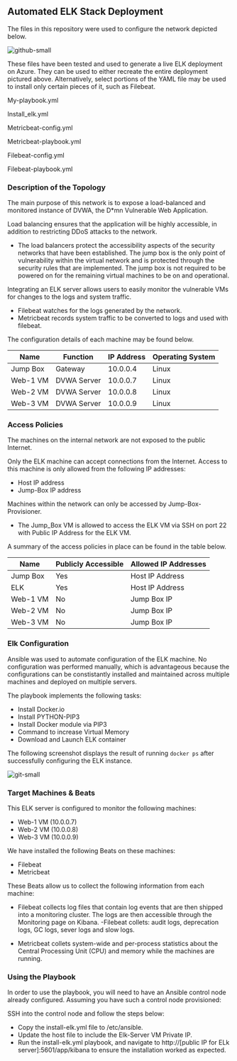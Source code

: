 ## Automated ELK Stack Deployment

The files in this repository were used to configure the network depicted below.

![github-small](https://user-images.githubusercontent.com/65464474/94372962-a2843f80-00c7-11eb-95a0-5529ca7f60c3.png)

These files have been tested and used to generate a live ELK deployment on Azure. They can be used to either recreate the entire deployment pictured above. Alternatively, select portions of the YAML file may be used to install only certain pieces of it, such as Filebeat.

My-playbook.yml

Install_elk.yml

Metricbeat-config.yml

Metricbeat-playbook.yml

Filebeat-config.yml

Filebeat-playbook.yml


### Description of the Topology

The main purpose of this network is to expose a load-balanced and monitored instance of DVWA, the D*mn Vulnerable Web Application.

Load balancing ensures that the application will be highly accessible, in addition to restricting DDoS attacks to the network.
- The load balancers protect the accessibility aspects of the security networks that have been established. The jump box is the only point of vulnerability within the virtual network and is protected through the security rules that are implemented. The jump box is not required to be powered on for the remaining virtual machines to be on and operational.  

Integrating an ELK server allows users to easily monitor the vulnerable VMs for changes to the logs and system traffic.
- Filebeat watches for the logs generated by the network. 
- Metricbeat records system traffic to be converted to logs and used with filebeat. 

The configuration details of each machine may be found below.

| Name     | Function  | IP Address | Operating System |
|----------|-----------|------------|------------------|
| Jump Box | Gateway   | 10.0.0.4   | Linux            |
|Web-1 VM  |DVWA Server| 10.0.0.7   | Linux            |
|Web-2 VM  |DVWA Server| 10.0.0.8   | Linux            |
|Web-3 VM  |DVWA Server| 10.0.0.9   | Linux            |

### Access Policies

The machines on the internal network are not exposed to the public Internet. 

Only the ELK machine can accept connections from the Internet. Access to this machine is only allowed from the following IP addresses:
- Host IP address 
- Jump-Box IP address

Machines within the network can only be accessed by Jump-Box-Provisioner.
- The Jump_Box VM is allowed to access the ELK VM via SSH on port 22 with Public IP Address for the ELK VM.

A summary of the access policies in place can be found in the table below.

| Name     | Publicly Accessible | Allowed IP Addresses |
|----------|---------------------|----------------------|
| Jump Box | Yes                 | Host IP Address      |
| ELK      | Yes                 | Host IP Address      |
| Web-1 VM | No                  | Jump Box IP          |
| Web-2 VM | No                  | Jump Box IP          |
| Web-3 VM | No                  | Jump Box IP          |

### Elk Configuration

Ansible was used to automate configuration of the ELK machine. No configuration was performed manually, which is advantageous because the configurations can be constistantly installed and maintained across multiple machines and deployed on multiple servers.  

The playbook implements the following tasks:
- Install Docker.io
- Install PYTHON-PIP3
- Install Docker module via PIP3
- Command to increase Virtual Memory
- Download and Launch ELK container

The following screenshot displays the result of running `docker ps` after successfully configuring the ELK instance.

![git-small](https://user-images.githubusercontent.com/65464474/94373386-dad94d00-00ca-11eb-8bd2-5483782af067.JPG)  


### Target Machines & Beats
This ELK server is configured to monitor the following machines:
- Web-1 VM (10.0.0.7)
- Web-2 VM (10.0.0.8)
- Web-3 VM (10.0.0.9)

We have installed the following Beats on these machines:
- Filebeat
- Metricbeat

These Beats allow us to collect the following information from each machine:
- Filebeat collects log files that contain log events that are then shipped into a monitoring cluster. The logs are then accessible through the Monitoring page on Kibana.  -Filebeat collets: audit logs, deprecation logs, GC logs, sever logs and slow logs.

- Metricbeat collets system-wide and per-process statistics about the Central Processing Unit (CPU) and memory while the machines are running.

### Using the Playbook
In order to use the playbook, you will need to have an Ansible control node already configured. Assuming you have such a control node provisioned: 

SSH into the control node and follow the steps below:
- Copy the install-elk.yml file to /etc/ansible.
- Update the host file to include the Elk-Server VM Private IP.
- Run the install-elk.yml playbook, and navigate to http://[public IP for ELk server]:5601/app/kibana to ensure the installation worked as expected.
